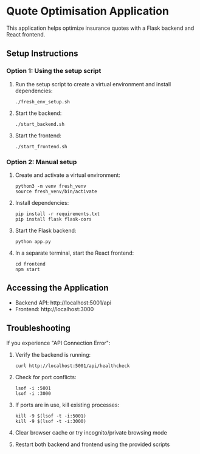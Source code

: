 # Quote Optimisation Application

This application helps optimize insurance quotes with a Flask backend and React frontend.

## Setup Instructions

### Option 1: Using the setup script

1. Run the setup script to create a virtual environment and install dependencies:
   ```
   ./fresh_env_setup.sh
   ```

2. Start the backend:
   ```
   ./start_backend.sh
   ```

3. Start the frontend:
   ```
   ./start_frontend.sh
   ```

### Option 2: Manual setup

1. Create and activate a virtual environment:
   ```
   python3 -m venv fresh_venv
   source fresh_venv/bin/activate
   ```

2. Install dependencies:
   ```
   pip install -r requirements.txt
   pip install flask flask-cors
   ```

3. Start the Flask backend:
   ```
   python app.py
   ```

4. In a separate terminal, start the React frontend:
   ```
   cd frontend
   npm start
   ```

## Accessing the Application

- Backend API: http://localhost:5001/api
- Frontend: http://localhost:3000

## Troubleshooting

If you experience "API Connection Error":

1. Verify the backend is running:
   ```
   curl http://localhost:5001/api/healthcheck
   ```

2. Check for port conflicts:
   ```
   lsof -i :5001
   lsof -i :3000
   ```

3. If ports are in use, kill existing processes:
   ```
   kill -9 $(lsof -t -i:5001)
   kill -9 $(lsof -t -i:3000)
   ```

4. Clear browser cache or try incognito/private browsing mode

5. Restart both backend and frontend using the provided scripts